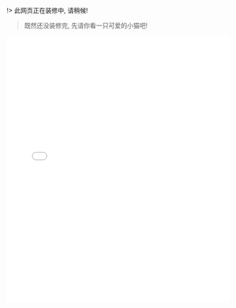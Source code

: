 !> 此网页正在装修中, 请稍候!
<!-- ![video](https://xxx.mp4 ':include') -->
<!-- ![video](1.mp4 ':include') -->
<!-- ![video](https://www.bilibili.com/video/BV1xy4y1t7it?t=14.9 ':include') -->

> 既然还没装修完, 先请你看一只可爱的小猫吧!
<!-- <iframe src="//player.bilibili.com/player.html?aid=754471932&bvid=BV1uk4y1y7ry&cid=229675569&page=1" scrolling="no" border="0" frameborder="no" framespacing="0" allowfullscreen="true"> </iframe> -->
<iframe src="//player.bilibili.com/player.html?aid=754471932&bvid=BV1uk4y1y7ry&cid=229675569&page=1" width="100%" height="600" scrolling="no" border="0" frameborder="no" framespacing="0" allowfullscreen="true"></iframe>
